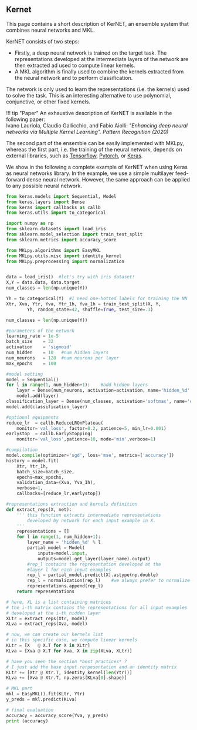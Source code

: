 ## Kernet


This page contains a short description of KerNET, an ensemble system that combines neural networks and MKL. 

KerNET consists of two steps:

* Firstly, a deep neural network is trained on the target task. The representations developed at the intermediate layers of the network are then extracted ad used to compute linear kernels.
* A MKL algorithm is finally used to combine the kernels extracted from the neural network and to perform classification.

The network is only used to learn the representations (i.e. the kernels) used to solve the task. This is an interesting alternative to use polynomial, conjunctive, or other fixed kernels.

!!! tip "Paper"
	An exhaustive description of KerNET is available in the following paper:<br>
	Ivano Lauriola, Claudio Gallicchio, and Fabio Aiolli: *"Enhancing deep neural networks via Multiple Kernel Learning". Pattern Recognition (2020)*

The second part of the ensemble can be easily implemented with MKLpy, whereas the first part, i.e. the training of the neural network, depends on external libraries, such as [Tensorflow](https://www.tensorflow.org/), [Pytorch](https://pytorch.org/), or [Keras](https://keras.io/).

We show in the following a complete example of KerNET when using Keras as neural networks library. 
In the example, we use a simple multilayer feed-forward dense neural network. However, the same approach can be applied to any possible neural network.

```python
from keras.models import Sequential, Model
from keras.layers import Dense
from keras import callbacks as callb
from keras.utils import to_categorical

import numpy as np
from sklearn.datasets import load_iris
from sklearn.model_selection import train_test_split
from sklearn.metrics import accuracy_score

from MKLpy.algorithms import EasyMKL
from MKLpy.utils.misc import identity_kernel
from MKLpy.preprocessing import normalization


data = load_iris()	#let's try with iris dataset!
X,Y = data.data, data.target
num_classes = len(np.unique(Y))

Yh = to_categorical(Y)	#I need one-hotted labels for training the NN
Xtr, Xva, Ytr, Yva, Ytr_1h, Yva_1h = train_test_split(X, Y,
        Yh, random_state=42, shuffle=True, test_size=.3)

num_classes = len(np.unique(Y))

#parameters of the network
learning_rate = 1e-5
batch_size    = 32
activation    = 'sigmoid'
num_hidden    = 10	 #num hidden layers
num_neurons   = 128  #num neurons per layer
max_epochs    = 100

#model setting
model = Sequential()
for l in range(1, num_hidden+1):	#add hidden layers
	layer = Dense(num_neurons, activation=activation, name='hidden_%d' % l)
	model.add(layer)
classification_layer = Dense(num_classes, activation='softmax', name='output')
model.add(classification_layer)

#optional equipments
reduce_lr  = callb.ReduceLROnPlateau(
	monitor='val_loss', factor=0.2, patience=5, min_lr=0.001)
earlystop  = callb.EarlyStopping(
	monitor='val_loss',patience=10, mode='min',verbose=1)

#compilation
model.compile(optimizer='sgd', loss='mse', metrics=['accuracy'])
history = model.fit(
	Xtr, Ytr_1h, 
	batch_size=batch_size, 
	epochs=max_epochs, 
	validation_data=(Xva, Yva_1h), 
	verbose=1,
	callbacks=[reduce_lr,earlystop])

#representations extraction and kernels definition
def extract_reps(X, net):	
	''' this function extracts intermediate representations
		developed by network for each input example in X.
	'''
	representations = []
	for l in range(1, num_hidden+1):
		layer_name = 'hidden_%d' % l
		partial_model = Model(
			inputs=model.input, 
			outputs=model.get_layer(layer_name).output)
		#rep_l contains the representation developed at the 
		#layer l for each input examples
		rep_l = partial_model.predict(X).astype(np.double)
		rep_l = normalization(rep_l)	#we always prefer to normalize data
		representations.append(rep_l)
	return representations

# here, XL is a list containing matrices
# the i-th matrix contains the representations for all input examples
# developed at the i-th hidden layer
XLtr = extract_reps(Xtr, model)
XLva = extract_reps(Xva, model)

# now, we can create our kernels list
# in this specific case, we compute linear kernels
KLtr = [X   @ X.T for X in XLtr]
KLva = [Xva @ X.T for Xva, X in zip(XLva, XLtr)]

# have you seen the section *best practices* ?
# I just add the base input rerpesentation and an identity matrix
KLtr += [Xtr @ Xtr.T, identity_kernel(len(Ytr))]
KLva += [Xva @ Xtr.T, np.zeros(KLva[0].shape)]

# MKL part
mkl = EasyMKL().fit(KLtr, Ytr)
y_preds = mkl.predict(KLva)

# final evaluation
accuracy = accuracy_score(Yva, y_preds)
print (accuracy)
```

